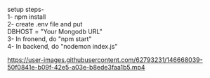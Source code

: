 setup steps-  
1- npm install  
2- create .env file and put  
    DBHOST = "Your Mongodb URL"  
3- In fronend, do "npm start"  
4- In backend, do "nodemon index.js"  



https://user-images.githubusercontent.com/62793231/146668039-50f0841e-b09f-42e5-a03e-b8ede3faa1b5.mp4

